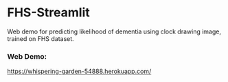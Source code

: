 # FHS-Streamlit
Web demo for predicting likelihood of dementia using clock drawing image, trained on FHS dataset.

### Web Demo:
https://whispering-garden-54888.herokuapp.com/
